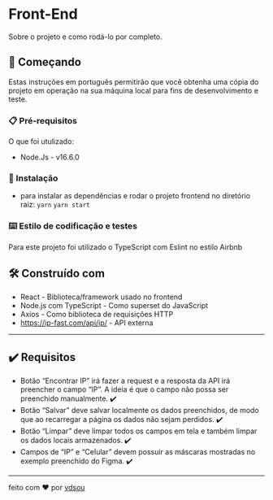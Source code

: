 # Front-End

Sobre o projeto e como rodá-lo por completo.

## 🚀 Começando

Estas instruções em português permitirão que você obtenha uma cópia do projeto em operação na sua máquina local para fins de desenvolvimento e teste.

### 📋 Pré-requisitos

O que foi utulizado:

* Node.Js - v16.6.0

### 🔧 Instalação

* para instalar as dependências e rodar o projeto frontend
no diretório raiz:
``
yarn
``
``
yarn start
``

### ⌨️ Estilo de codificação e testes

Para este projeto foi utilizado o TypeScript com Eslint no estilo Airbnb

## 🛠️ Construído com

* React - Biblioteca/framework usado no frontend
* Node.js com TypeScript - Como superset do JavaScript
* Axios - Como biblioteca de requisições HTTP
*  https://ip-fast.com/api/ip/ - API externa
---
## ✔️ Requisitos
* Botão “Encontrar IP” irá fazer a request e a resposta da API irá preencher o campo “IP”. A ideia é que o campo não possa ser preenchido manualmente. ✔️
* Botão “Salvar” deve salvar localmente os dados preenchidos, de modo que ao recarregar a página os dados não sejam perdidos. ✔️
* Botão “Limpar” deve limpar todos os campos em tela e também limpar os dados locais armazenados. ✔️
* Campos de “IP” e “Celular” devem possuir as máscaras mostradas no exemplo preenchido do Figma. ✔️


---
feito com ❤️ por [vdsou](https://github.com/vdsou)
